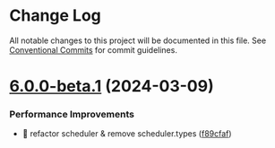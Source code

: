 # Change Log

All notable changes to this project will be documented in this file. See
[Conventional Commits](https://conventionalcommits.org) for commit guidelines.

# [6.0.0-beta.1](https://github.com/guanghechen/sora/compare/@guanghechen/scheduler@6.0.0-alpha.29...@guanghechen/scheduler@6.0.0-beta.1) (2024-03-09)

### Performance Improvements

- :art: refactor scheduler & remove scheduler.types
  ([f89cfaf](https://github.com/guanghechen/sora/commit/f89cfaf16308db373e890f285322059589dfed29))
